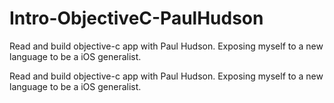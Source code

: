 # Intro-ObjectiveC-PaulHudson
Read and build objective-c app with Paul Hudson. Exposing myself to a new language to be a iOS generalist.

Read and build objective-c app with Paul Hudson. Exposing myself to a new language to be a iOS generalist.
